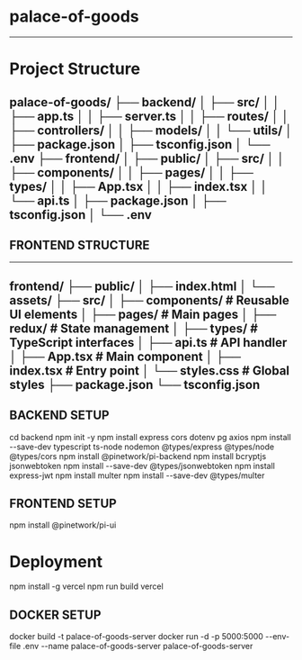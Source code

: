 # palace-of-goods #
----
# Project Structure #

palace-of-goods/
├── backend/
│   ├── src/
│   │   ├── app.ts
│   │   ├── server.ts
│   │   ├── routes/
│   │   ├── controllers/
│   │   ├── models/
│   │   └── utils/
│   ├── package.json
│   ├── tsconfig.json
│   └── .env
├── frontend/
│   ├── public/
│   ├── src/
│   │   ├── components/
│   │   ├── pages/
│   │   ├── types/
│   │   ├── App.tsx
│   │   ├── index.tsx
│   │   └── api.ts
│   ├── package.json
│   ├── tsconfig.json
│   └── .env
---

## FRONTEND STRUCTURE ##
---
frontend/
├── public/
│   ├── index.html
│   └── assets/
├── src/
│   ├── components/   # Reusable UI elements
│   ├── pages/        # Main pages
│   ├── redux/        # State management
│   ├── types/        # TypeScript interfaces
│   ├── api.ts        # API handler
│   ├── App.tsx       # Main component
│   ├── index.tsx     # Entry point
│   └── styles.css    # Global styles
├── package.json
└── tsconfig.json
---
## BACKEND SETUP ##
cd backend
npm init -y
npm install express cors dotenv pg axios
npm install --save-dev typescript ts-node nodemon @types/express @types/node @types/cors
npm install @pinetwork/pi-backend
npm install bcryptjs jsonwebtoken
npm install --save-dev @types/jsonwebtoken
npm install express-jwt
npm install multer
npm install --save-dev @types/multer

## FRONTEND SETUP ##
npm install @pinetwork/pi-ui

# Deployment #
npm install -g vercel
npm run build
vercel
## DOCKER SETUP ##
docker build -t palace-of-goods-server 
docker run -d -p 5000:5000 --env-file .env --name palace-of-goods-server palace-of-goods-server
